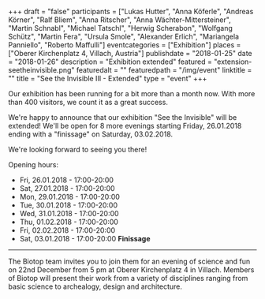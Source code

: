 +++
draft = "false"
participants = ["Lukas Hutter", "Anna Köferle", "Andreas Körner", "Ralf Bliem", "Anna Ritscher", "Anna Wächter-Mittersteiner", "Martin Schnabl", "Michael Tatschl", "Herwig Scherabon", "Wolfgang Schütz", "Martin Fera", "Ursula Smole", "Alexander Erlich", "Mariangela Panniello", "Roberto Maffulli"]
eventcategories = ["Exhibition"]
places = ["Oberer Kirchenplatz 4, Villach, Austria"]
publishdate = "2018-01-25"
date = "2018-01-26"
description = "Exhibition extended"
featured = "extension-seetheinvisible.png"
featuredalt = ""
featuredpath = "/img/event"
linktitle = ""
title = "See the Invisible III - Extended"
type = "event"
+++

Our exhibition has been running for a bit more than a month now. With more than 400 visitors, we count it as a great success.

We're happy to announce that our exhibition "See the Invisible" will be extended! We'll be open for 8 more evenings starting Friday, 26.01.2018 ending with a "finissage" on Saturday, 03.02.2018.

We're looking forward to seeing you there!

Opening hours:

- Fri, 26.01.2018 - 17:00-20:00
- Sat, 27.01.2018 - 17:00-20:00
- Mon, 29.01.2018 - 17:00-20:00
- Tue, 30.01.2018 - 17:00-20:00
- Wed, 31.01.2018 - 17:00-20:00
- Thu, 01.02.2018 - 17:00-20:00
- Fri, 02.02.2018 - 17:00-20:00
- Sat, 03.01.2018 - 17:00-20:00 **Finissage**

---

The Biotop team invites you to join them for an evening of science and fun on 22nd December from 5 pm at Oberer Kirchenplatz 4 in Villach. Members of Biotop will present their work from a variety of disciplines ranging from basic science to archealogy, design and architecture.
